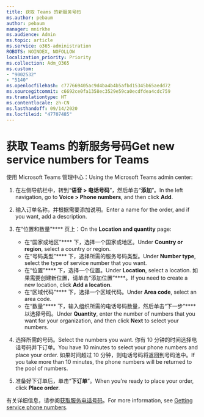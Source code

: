 ```yaml
---
title: 获取 Teams 的新服务号码
ms.author: pebaum
author: pebaum
manager: mnirkhe
ms.audience: Admin
ms.topic: article
ms.service: o365-administration
ROBOTS: NOINDEX, NOFOLLOW
localization_priority: Priority
ms.collection: Adm_O365
ms.custom:
- "9002532"
- "5140"
ms.openlocfilehash: c777669405ac9d4ba4b4b5afbd15345b65aedd72
ms.sourcegitcommit: c6692ce0fa1358ec3529e59ca0ecdfdea4cdc759
ms.translationtype: HT
ms.contentlocale: zh-CN
ms.lasthandoff: 09/14/2020
ms.locfileid: "47707485"
---
```

# <a name="get-new-service-numbers-for-teams"></a><span data-ttu-id="32e18-102">获取 Teams 的新服务号码</span><span class="sxs-lookup"><span data-stu-id="32e18-102">Get new service numbers for Teams</span></span>

<span data-ttu-id="32e18-103">使用 Microsoft Teams 管理中心：</span><span class="sxs-lookup"><span data-stu-id="32e18-103">Using the Microsoft Teams admin center:</span></span>

1. <span data-ttu-id="32e18-104">在左侧导航栏中，转到“**语音 > 电话号码**”，然后单击“**添加**”。</span><span class="sxs-lookup"><span data-stu-id="32e18-104">In the left navigation, go to **Voice > Phone numbers**, and then click **Add**.</span></span>
2. <span data-ttu-id="32e18-105">输入订单名称，并根据需要添加说明。</span><span class="sxs-lookup"><span data-stu-id="32e18-105">Enter a name for the order, and if you want, add a description.</span></span>
3. <span data-ttu-id="32e18-106">在“位置和数量”\*\*\*\* 页上：</span><span class="sxs-lookup"><span data-stu-id="32e18-106">On the **Location and quantity** page:</span></span>

    - <span data-ttu-id="32e18-107">在“国家或地区”\*\*\*\* 下，选择一个国家或地区。</span><span class="sxs-lookup"><span data-stu-id="32e18-107">Under **Country or region**, select a country or region.</span></span>
    - <span data-ttu-id="32e18-108">在“号码类型”\*\*\*\* 下，选择所需的服务号码类型。</span><span class="sxs-lookup"><span data-stu-id="32e18-108">Under **Number type**, select the type of service number that you want.</span></span>
    - <span data-ttu-id="32e18-109">在“位置”\*\*\*\* 下，选择一个位置。</span><span class="sxs-lookup"><span data-stu-id="32e18-109">Under **Location**, select a location.</span></span> <span data-ttu-id="32e18-110">如果需要创建新位置，请单击“添加位置”\*\*\*\*。</span><span class="sxs-lookup"><span data-stu-id="32e18-110">If you need to create a new location, click **Add a location**.</span></span>
    - <span data-ttu-id="32e18-111">在“区域代码”\*\*\*\* 下，选择一个区域代码。</span><span class="sxs-lookup"><span data-stu-id="32e18-111">Under **Area code**, select an area code.</span></span>
    - <span data-ttu-id="32e18-112">在“数量”\*\*\*\* 下，输入组织所需的电话号码数量，然后单击“下一步”\*\*\*\* 以选择号码。</span><span class="sxs-lookup"><span data-stu-id="32e18-112">Under **Quantity**, enter the number of numbers that you want for your organization, and then click **Next** to select your numbers.</span></span>
    
4. <span data-ttu-id="32e18-113">选择所需的号码。</span><span class="sxs-lookup"><span data-stu-id="32e18-113">Select the numbers you want.</span></span> <span data-ttu-id="32e18-114">你有 10 分钟的时间选择电话号码并下订单。</span><span class="sxs-lookup"><span data-stu-id="32e18-114">You have 10 minutes to select your phone numbers and place your order.</span></span> <span data-ttu-id="32e18-115">如果时间超过 10 分钟，则电话号码将返回到号码池中。</span><span class="sxs-lookup"><span data-stu-id="32e18-115">If you take more than 10 minutes, the phone numbers will be returned to the pool of numbers.</span></span>
5. <span data-ttu-id="32e18-116">准备好下订单后，单击“**下订单**”。</span><span class="sxs-lookup"><span data-stu-id="32e18-116">When you're ready to place your order, click **Place order**.</span></span>

<span data-ttu-id="32e18-117">有关详细信息，请参阅[获取服务电话号码](https://docs.microsoft.com/microsoftteams/getting-service-phone-numbers)。</span><span class="sxs-lookup"><span data-stu-id="32e18-117">For more information, see [Getting service phone numbers](https://docs.microsoft.com/microsoftteams/getting-service-phone-numbers).</span></span>
